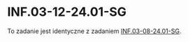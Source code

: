 # INF.03-12-24.01-SG

To zadanie jest identyczne z zadaniem [INF.03-08-24.01-SG](../INF.03-08-24.01-SG/).
